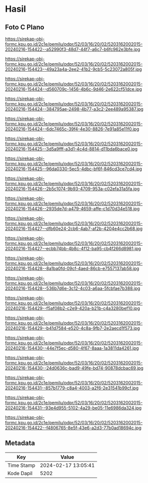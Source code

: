 # Hasil

## Foto C Plano

https://sirekap-obj-formc.kpu.go.id/2c1e/pemilu/pdpr/52/03/16/20/02/5203162002015-20240216-154422--a52990f3-48d7-44f7-a6c7-b6fc962e3bfe.jpg

https://sirekap-obj-formc.kpu.go.id/2c1e/pemilu/pdpr/52/03/16/20/02/5203162002015-20240216-154423--49a23a4a-2ee2-41b2-9cb5-5c23072a805f.jpg

https://sirekap-obj-formc.kpu.go.id/2c1e/pemilu/pdpr/52/03/16/20/02/5203162002015-20240216-154424--d560709c-1456-4b6c-9d46-2e622cf51dce.jpg

https://sirekap-obj-formc.kpu.go.id/2c1e/pemilu/pdpr/52/03/16/20/02/5203162002015-20240216-154424--384795ae-2498-4b77-a3c2-2ee489a95387.jpg

https://sirekap-obj-formc.kpu.go.id/2c1e/pemilu/pdpr/52/03/16/20/02/5203162002015-20240216-154424--6dc7465c-39f4-4e30-8826-7e91a85e11f0.jpg

https://sirekap-obj-formc.kpu.go.id/2c1e/pemilu/pdpr/52/03/16/20/02/5203162002015-20240216-154425--3d5a9fff-a3d1-4c4d-8814-d11bda6bace0.jpg

https://sirekap-obj-formc.kpu.go.id/2c1e/pemilu/pdpr/52/03/16/20/02/5203162002015-20240216-154425--96da0330-5ec5-4dbc-bf6f-846cd3ce7cd4.jpg

https://sirekap-obj-formc.kpu.go.id/2c1e/pemilu/pdpr/52/03/16/20/02/5203162002015-20240216-154426--2b5c1074-9b93-4709-953a-c02efa31a5fa.jpg

https://sirekap-obj-formc.kpu.go.id/2c1e/pemilu/pdpr/52/03/16/20/02/5203162002015-20240216-154426--2935de7d-a479-4659-affe-c1d70d34e518.jpg

https://sirekap-obj-formc.kpu.go.id/2c1e/pemilu/pdpr/52/03/16/20/02/5203162002015-20240216-154427--dfb60e24-2cb6-4ab7-af2b-4204e4cc2b68.jpg

https://sirekap-obj-formc.kpu.go.id/2c1e/pemilu/pdpr/52/03/16/20/02/5203162002015-20240216-154427--ecbb74bb-4b8c-4f12-ba95-cb4f266d8981.jpg

https://sirekap-obj-formc.kpu.go.id/2c1e/pemilu/pdpr/52/03/16/20/02/5203162002015-20240216-154428--8a1ba0fd-09cf-4aed-86cb-e7557137ab58.jpg

https://sirekap-obj-formc.kpu.go.id/2c1e/pemilu/pdpr/52/03/16/20/02/5203162002015-20240216-154428--536b7d6e-3c12-4c03-a6aa-5fcbfae7b388.jpg

https://sirekap-obj-formc.kpu.go.id/2c1e/pemilu/pdpr/52/03/16/20/02/5203162002015-20240216-154429--f5af08b2-c2e9-420a-b21b-c4a3280bef10.jpg

https://sirekap-obj-formc.kpu.go.id/2c1e/pemilu/pdpr/52/03/16/20/02/5203162002015-20240216-154429--b41d7584-e520-4c8a-9fb7-2e2aecd1f573.jpg

https://sirekap-obj-formc.kpu.go.id/2c1e/pemilu/pdpr/52/03/16/20/02/5203162002015-20240216-154430--44e7f5ec-d580-4f67-8aaa-1a3811da4261.jpg

https://sirekap-obj-formc.kpu.go.id/2c1e/pemilu/pdpr/52/03/16/20/02/5203162002015-20240216-154430--24d0636c-bad9-49fe-bd74-90878dcbac69.jpg

https://sirekap-obj-formc.kpu.go.id/2c1e/pemilu/pdpr/52/03/16/20/02/5203162002015-20240216-154431--857b1779-c8a4-4003-a2f6-2e31541b99cf.jpg

https://sirekap-obj-formc.kpu.go.id/2c1e/pemilu/pdpr/52/03/16/20/02/5203162002015-20240216-154431--93e4d955-5102-4a29-be05-11e6986da324.jpg

https://sirekap-obj-formc.kpu.go.id/2c1e/pemilu/pdpr/52/03/16/20/02/5203162002015-20240216-154422--f4806765-8e5f-43e6-a2d3-77b0ad18694c.jpg


## Metadata

| Key        | Value               |
| ---------- | ------------------- |
| Time Stamp | 2024-02-17 13:05:41 |
| Kode Dapil | 5202                |



